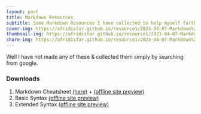 ```yaml
---
layout: post
title: Markdown Resources
subtitle: Some Markdown Resources I have collected to help myself further develope this site
cover-img: https://afridisfar.github.io/resource1/2023-04-07-Markdown%20Resources/markdown-cover.jpg
thumbnail-img: https://afridisfar.github.io/resource1/2023-04-07-Markdown%20Resources/mardown-thumbnail.png
share-img: https://afridisfar.github.io/resource1/2023-04-07-Markdown%20Resources/markdown-cover.png
---
```


Well I have not made any of these & collected them simply by searching from google.
### Downloads
1. Markdown Cheatsheet [(here)](https://afridisfar.github.io/resource1/2023-04-07-Markdown%20Resources/markdown-cheat-sheet.md) + [(offline site preview)](https://afridisfar.github.io/resource1/2023-04-07-Markdown%20Resources/Markdown%20Cheat%20Sheet%20_%20Markdown%20Guide.html)
2. Basic Syntax [(offline site preview)](https://afridisfar.github.io/resource1/2023-04-07-Markdown%20Resources/Basic%20Syntax%20_%20Markdown%20Guide.html)
3. Extended Syntax [(offline site preview)](https://afridisfar.github.io/resource1/2023-04-07-Markdown%20Resources/Extended%20Syntax%20_%20Markdown%20Guide.html)